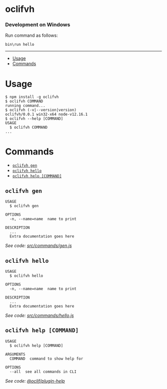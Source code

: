 oclifvh
=======

### Development on Windows
Run command as follows:
```shell script
bin\run hello
```

---

<!-- toc -->
* [Usage](#usage)
* [Commands](#commands)
<!-- tocstop -->
# Usage
<!-- usage -->
```sh-session
$ npm install -g oclifvh
$ oclifvh COMMAND
running command...
$ oclifvh (-v|--version|version)
oclifvh/0.0.1 win32-x64 node-v12.16.1
$ oclifvh --help [COMMAND]
USAGE
  $ oclifvh COMMAND
...
```
<!-- usagestop -->
# Commands
<!-- commands -->
* [`oclifvh gen`](#oclifvh-gen)
* [`oclifvh hello`](#oclifvh-hello)
* [`oclifvh help [COMMAND]`](#oclifvh-help-command)

## `oclifvh gen`

```
USAGE
  $ oclifvh gen

OPTIONS
  -n, --name=name  name to print

DESCRIPTION
  ...
  Extra documentation goes here
```

_See code: [src/commands/gen.js](https://github.com/themodernpk/oclifvh/blob/v0.0.1/src/commands/gen.js)_

## `oclifvh hello`

```
USAGE
  $ oclifvh hello

OPTIONS
  -n, --name=name  name to print

DESCRIPTION
  ...
  Extra documentation goes here
```

_See code: [src/commands/hello.js](https://github.com/themodernpk/oclifvh/blob/v0.0.1/src/commands/hello.js)_

## `oclifvh help [COMMAND]`

```
USAGE
  $ oclifvh help [COMMAND]

ARGUMENTS
  COMMAND  command to show help for

OPTIONS
  --all  see all commands in CLI
```

_See code: [@oclif/plugin-help](https://github.com/oclif/plugin-help/blob/v3.2.0/src/commands/help.ts)_
<!-- commandsstop -->

